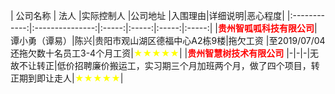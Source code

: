

| 公司名称  | 法人  |实际控制人 |公司地址 |入围理由|详细说明|恶心程度|
|:------------:|:---------------:|:-----:|:-----:|:-----:|:-----:|
|<font color=red>**贵州智呱呱科技有限公司**</font>|谭小勇（谭易）|陈兴|贵阳市观山湖区德福中心A2栋9楼|拖欠工资 |至2019/07/04还拖欠数十名员工3-4个月工资|<font color=yellow>★★★★★</font>|
|<font color=red>**贵州智慧树技术有限公司**</font> |-|-|-|无故不让转正|低价招聘廉价搬运工，实习期三个月加班两个月，做了四个项目，转正期到即让走人|<font color=yellow>★★★★★</font>|



